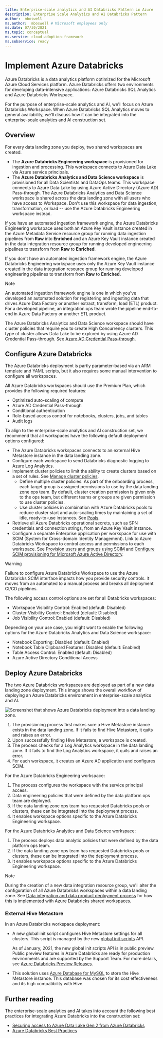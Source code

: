 ```yaml
---
title: Enterprise-scale analytics and AI Databricks Pattern in Azure
description: Enterprise Scale Analytics and AI Databricks Pattern
author:  mboswell
ms.author:  mboswell # Microsoft employees only
ms.date: 07/30/2021
ms.topic: conceptual
ms.service: cloud-adoption-framework
ms.subservice: ready
---
```


# Implement Azure Databricks

Azure Databricks is a data analytics platform optimized for the Microsoft Azure Cloud Services platform. Azure Databricks offers two environments for developing data-intensive applications: Azure Databricks SQL Analytics and Azure Databricks Workspace.

For the purpose of enterprise-scale analytics and AI, we'll focus on Azure Databricks Workspace. When Azure Databricks SQL Analytics moves to general availability, we'll discuss how it can be integrated into the enterprise-scale analytics and AI construction set.

## Overview

For every data landing zone you deploy, two shared workspaces are created.

* The **Azure Databricks Engineering workspace** is provisioned for ingestion and processing. This workspace connects to Azure Data Lake via Azure service principals.
* The **Azure Databricks Analytics and Data Science workspace** is provisioned for all Data Scientists and DataOps teams. This workspace connects to Azure Data Lake by using Azure Active Directory (Azure AD) Pass-through.
  The Azure Databricks Analytics and Data Science workspace is shared across the data landing zone with all users who have access to Workspace. Don't use this workspace for data ingestion, transformation, or load -- use the Azure Databricks Engineering workspace instead.

If you have an automated ingestion framework engine, the Azure Databricks Engineering workspace uses both an Azure Key Vault instance created in the Azure Metadata Service resource group for running data ingestion pipelines from **Raw** into **Enriched** and an Azure Key Vault instance created in the data integration resource group for running developed engineering pipelines to transform from **Raw** to **Enriched**.

If you don't have an automated ingestion framework engine, the Azure Databricks Engineering workspace uses only the Azure Key Vault instance created in the data integration resource group for running developed engineering pipelines to transform from **Raw** to **Enriched**.

>[!NOTE]
>An automated ingestion framework engine is one in which you've developed an automated solution for registering and ingesting data that drives Azure Data Factory or another extract, transform, load (ETL) product. For a developed pipeline, an integration ops team wrote the pipeline end-to-end in Azure Data Factory or another ETL product.

The Azure Databricks Analytics and Data Science workspace should have cluster policies that require you to create High Concurrency clusters. This type of cluster allows Data Lake to be explored by using Azure AD Credential Pass-through. See [Azure AD Credential Pass-through](https://github.com/hurtn/datalake-ADLS-access-patterns-with-Databricks/blob/master/readme.md#pattern-3---aad-credential-passthrough).

## Configure Azure Databricks

The Azure Databricks deployment is partly parameter-based via an ARM template and YAML scripts, but it also requires some manual intervention to configure all workspaces.

All Azure Databricks workspaces should use the Premium Plan, which provides the following required features:

* Optimized auto-scaling of compute
* Azure AD Credential Pass-through
* Conditional authentication
* Role-based access control for notebooks, clusters, jobs, and tables
* Audit logs

To align to the enterprise-scale analytics and AI construction set, we recommend that all workspaces have the following default deployment options configured:

* The Azure Databricks workspaces connects to an external Hive Metastore instance in the data landing zone.
* Configure each workspace to send Databricks diagnostic logging to Azure Log Analytics.
* Implement cluster policies to limit the ability to create clusters based on a set of rules. See [Manage cluster policies](/azure/databricks/administration-guide/clusters/policies).
  * Define multiple cluster policies. As part of the onboarding process, each target group is assigned permissions to use by the data landing zone ops team. By default, cluster creation permission is given only to the ops team, but different teams or groups are given permission to use cluster policies.
  * Use cluster policies in combination with Azure Databricks pools to reduce cluster start and auto-scaling times by maintaining a set of idle, ready-to-use instances. See [Pools](/azure/databricks/clusters/instance-pools/).
* Retrieve all Azure Databricks operational secrets, such as SPN credentials and connection strings, from an Azure Key Vault instance.
* Configure a separate Enterprise ppplication per workspace for use with SCIM (System for Cross-domain Identity Management). Link to Azure Databricks Workspace to control access and permissions to each workspace. See [Provision users and groups using SCIM](/azure/databricks/administration-guide/users-groups/scim/) and [Configure SCIM provisioning for Microsoft Azure Active Directory](/azure/databricks/administration-guide/users-groups/scim/aad).

>[!WARNING]
>Failure to configure Azure Databricks Workspace to use the Azure Databricks SCIM interface impacts how you provide security controls. It moves from an automated to a manual process and breaks all deployment CI/CD pipelines.

The following access control options are set for all Databricks workspaces:

* Workspace Visibility Control: Enabled (default: Disabled)
* Cluster Visibility Control: Enabled (default: Disabled)
* Job Visibility Control: Enabled (default: Disabled)

Depending on your use case, you might want to enable the following options for the Azure Databricks Analytics and Data Science workspace:

* Notebook Exporting: Disabled (default: Enabled)
* Notebook Table Clipboard Features: Disabled (default: Enabled)
* Table Access Control: Enabled (default: Disabled)
* Azure Active Directory Conditional Access

## Deploy Azure Databricks

The two Azure Databricks workspaces are deployed as part of a new data landing zone deployment. This image shows the overall workflow of deploying an Azure Databricks environment in enterprise-scale analytics and AI.

![Screenshot that shows Azure Databricks deployment into a data landing zone.](../images/databricks-deploy.png)

1. The provisioning process first makes sure a Hive Metastore instance exists in the data landing zone.
   If it fails to find Hive Metastore, it quits and raises an error.
2. Upon successfully finding Hive Metastore, a workspace is created.
3. The process checks for a Log Analytics workspace in the data landing zone.
   If it fails to find the Log Analytics workspace, it quits and raises an error.
4. For each workspace, it creates an Azure AD application and configures SCIM.

For the Azure Databricks Engineering workspace:

1. The process configures the workspace with the service principal access.
2. Data engineering policies that were defined by the data platform ops team are deployed.
3. If the data landing zone ops team has requested Databricks pools or clusters, these can be integrated into the deployment process.
4. It enables workspace options specific to the Azure Databricks Engineering workspace.

For the Azure Databricks Analytics and Data Science workspace:

1. The process deploys data analytic policies that were defined by the data platform ops team.
2. If the data landing zone ops team has requested Databricks pools or clusters, these can be integrated into the deployment process.
3. It enables workspace options specific to the Azure Databricks Engineering workspace.

>[!NOTE]
>During the creation of a new data integration resource group, we'll alter the configuration of all Azure Databricks workspaces within a data landing zone. See [Data integration and data product deployment process](../eslz-platform-provisioning.md#data-integration--data-product-deployment-process) for how this is implemented with Azure Databricks shared workspaces.

### External Hive Metastore

In an Azure Databricks workspace deployment:

* A new global init script configures Hive Metastore settings for all clusters. This script is managed by the new [global init scripts](https://docs.databricks.com/clusters/init-scripts.html#global-init-scripts) API.

  As of January, 2021, the new global init scripts API is in public preview. Public preview features in Azure Databricks are ready for production environments and are supported by the Support Team. For more details, see [Azure Databricks Preview Releases](/azure/databricks/release-notes/release-types).

* This solution uses [Azure Database for MySQL](https://azure.microsoft.com/services/mysql/) to store the Hive Metastore instance. This database was chosen for its cost effectiveness and its high compatibility with Hive.

## Further reading

The enterprise-scale analytics and AI takes into account the following best practices for integrating Azure Databricks into the construction set:

* [Securing access to Azure Data Lake Gen 2 from Azure Databricks](https://github.com/hurtn/datalake-ADLS-access-patterns-with-Databricks/blob/master/readme.md)
* [Azure Databricks Best Practices](https://github.com/Azure/AzureDatabricksBestPractices/blob/master/toc.md)
